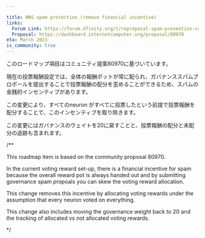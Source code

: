 ```yaml
---

title: NNS spam protection (remove financial incentive)
links:
  Forum Link: https://forum.dfinity.org/t/reproposal-spam-prevention-convert-from-system-based-rewards-to-voter-based-rewards/15352/1
  Proposal: https://dashboard.internetcomputer.org/proposal/80970
eta: March 2023
is_community: true
---
```

このロードマップ項目はコミュニティ提案80970に基づいています。

現在の投票報酬設定では、全体の報酬ポットが常に配られ、ガバナンススパムプロポールを提出することで投票報酬の配分を歪めることができるため、スパムの金銭的インセンティブがあります。

この変更により、すべてのneuron がすべてに投票したという前提で投票報酬を配分することで、このインセンティブを取り除きます。

この変更にはガバナンスのウェイトを20に戻すことと、投票報酬の配分と未配分の追跡も含まれます。

/**

This roadmap item is based on the community proposal 80970.

In the current voting reward set-up, there is a financial incentive for spam because the overall reward pot is always handed out and by submitting governance spam propoals you can skew the voting reward allocation. 

This change removes this incentive by allocating voting rewards under the assumption that every neuron voted on everything. 

This change also includes moving the governance weight back to 20 and the tracking of allocated vs not allocated voting rewards. 

*/